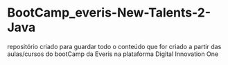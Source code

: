 # BootCamp_everis-New-Talents-2-Java
repositório criado para guardar todo o conteúdo que for criado a partir das aulas/cursos do bootCamp da Everis na plataforma Digital Innovation One

